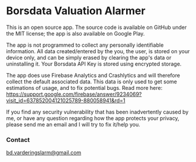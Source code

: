 # Borsdata Valuation Alarmer
This is an open source app. The source code is available on GitHub under the MIT license; the app is also available on Google Play.

The app is not programmed to collect any personally identifiable information. 
All data created/entered by the you, the user, is stored on your device only, and can be simply erased by clearing the app's data or uninstalling it.
Your Borsdata API Key is stored using encrypted storage.

The app does use Firebase Analytics and Crashlytics and will therefore collect the default associated data. 
This data is only used to get some estimations of usage, and to fix potential bugs.
Read more here: https://support.google.com/firebase/answer/9234069?visit_id=637852004121025789-880058941&rd=1

If you find any security vulnerability that has been inadvertently caused by me, or have any question regarding how the app protects your privacy, please send me an email and I will try to fix it/help you.

### Contact
bd.varderingslarm@gmail.com
